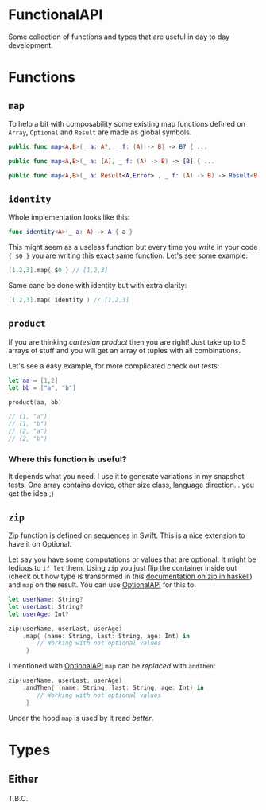 # FunctionalAPI

Some collection of functions and types that are useful in day to day development.

# Functions 

## `map`

To help a bit with composability some existing map functions defined on `Array`, `Optional` and `Result` are made as global symbols.

```swift
public func map<A,B>(_ a: A?, _ f: (A) -> B) -> B? { ... 

public func map<A,B>(_ a: [A], _ f: (A) -> B) -> [B] { ... 

public func map<A,B>(_ a: Result<A,Error> , _ f: (A) -> B) -> Result<B, Error> { ...
```
 
## `identity`
Whole implementation looks like this:

```swift
func identity<A>(_ a: A) -> A { a }
```

This might seem as a useless function but every time you write in your code `{ $0 }` you are writing this exact same function. Let's see some example:

```swift
[1,2,3].map{ $0 } // [1,2,3]
```

Same cane be done with identity but with extra clarity:

```swift
[1,2,3].map( identity ) // [1,2,3]
```
## `product`

If you are thinking _cartesian product_ then you are right! Just take up to 5 arrays of stuff and you will get an array of tuples with all combinations.

Let's see a easy example, for more complicated check out tests:

```swift
let aa = [1,2]
let bb = ["a", "b"]

product(aa, bb)

// (1, "a")
// (1, "b")
// (2, "a")
// (2, "b")
```

### Where this function is useful?

It depends what you need. I use it to generate variations in my snapshot tests. One array contains device, other size class, language direction... you get the idea ;)

## `zip`

Zip function is defined on sequences in Swift. This is a nice extension to have it on Optional. 

Let say you have some computations or values that are optional. It might be tedious to `if let` them. Using `zip` you just flip the container inside out (check out how type is transormed in this [documentation on zip in haskell](https://hoogle.haskell.org/?hoogle=zip)) and `map` on the result. You can use [OptionalAPI](https://github.com/sloik/OptionalAPI) for this to.

```swift
let userName: String? 
let userLast: String?
let userAge: Int? 

zip(userName, userLast, userAge)
    .map{ (name: String, last: String, age: Int) in 
        // Working with not optional values
     }
```

I mentioned with [OptionalAPI](https://github.com/sloik/OptionalAPI) `map` can be _replaced_ with `andThen`:

```swift
zip(userName, userLast, userAge)
    .andThen{ (name: String, last: String, age: Int) in 
        // Working with not optional values
     }
```

Under the hood `map` is used by it read _better_.

# Types

## Either

T.B.C.
